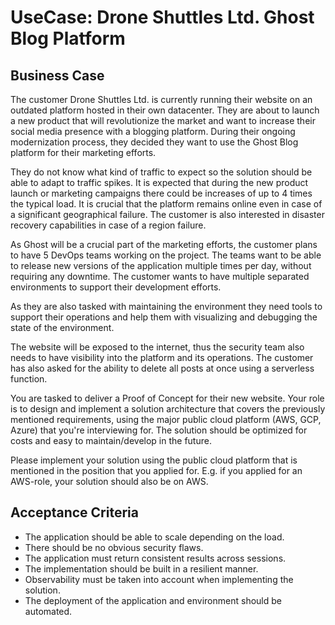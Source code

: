 # UseCase: Drone Shuttles Ltd. Ghost Blog Platform

## Business Case

The customer Drone Shuttles Ltd. is currently running their website on an outdated platform hosted in their own
datacenter. They are about to launch a new product that will revolutionize the market and want to increase their social
media presence with a blogging platform. During their ongoing modernization process, they decided they want to use the
Ghost Blog platform for their marketing efforts.

They do not know what kind of traffic to expect so the solution should be able to adapt to traffic spikes. It is
expected that during the new product launch or marketing campaigns there could be increases of up to 4 times the typical
load. It is crucial that the platform remains online even in case of a significant geographical failure. The customer is
also interested in disaster recovery capabilities in case of a region failure.

As Ghost will be a crucial part of the marketing efforts, the customer plans to have 5 DevOps teams working on the
project. The teams want to be able to release new versions of the application multiple times per day, without requiring
any downtime. The customer wants to have multiple separated environments to support their development efforts.

As they are also tasked with maintaining the environment they need tools to support their operations and help them with
visualizing and debugging the state of the environment.

The website will be exposed to the internet, thus the security team also needs to have visibility into the platform and
its operations. The customer has also asked for the ability to delete all posts at once using a serverless function.

You are tasked to deliver a Proof of Concept for their new website. Your role is to design and implement a solution
architecture that covers the previously mentioned requirements, using the major public cloud platform (AWS, GCP, Azure)
that you're interviewing for. The solution should be optimized for costs and easy to maintain/develop in the future.

Please implement your solution using the public cloud platform that is mentioned in the position that you applied for.
E.g. if you applied for an AWS-role, your solution should also be on AWS.

## Acceptance Criteria

- The application should be able to scale depending on the load.
- There should be no obvious security flaws.
- The application must return consistent results across sessions.
- The implementation should be built in a resilient manner.
- Observability must be taken into account when implementing the solution.
- The deployment of the application and environment should be automated.
